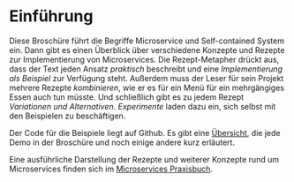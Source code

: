 # Einführung

Diese Broschüre führt die Begriffe Microservice und Self-contained
System ein. Dann gibt es einen Überblick über verschiedene Konzepte
und Rezepte zur
Implementierung von Microservices. Die Rezept-Metapher drückt aus,
dass der Text jeden Ansatz *praktisch* beschreibt und eine
*Implementierung als Beispiel* zur Verfügung steht. Außerdem muss der
Leser für sein Projekt mehrere Rezepte *kombinieren*, wie er es für ein
Menü für ein mehrgängiges Essen auch tun müsste. Und schließlich gibt
es zu jedem Rezept *Variationen und Alternativen*.
*Experimente* laden dazu ein, sich selbst mit den Beispielen zu
beschäftigen.

Der Code für die Beispiele liegt auf Github. Es gibt eine
[Übersicht](http://ewolff.com/microservices-demos.html), die jede Demo
in der Broschüre und noch einige andere kurz erläutert.

Eine ausführliche Darstellung der Rezepte und weiterer Konzepte rund
um Microservices finden sich im
[Microservices Praxisbuch](http://microservices-praxisbuch.de/).

